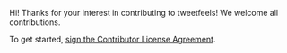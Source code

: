 Hi! Thanks for your interest in contributing to tweetfeels! We welcome all contributions.

To get started, <a href="https://www.clahub.com/agreements/uclatommy/tweetfeels">sign the Contributor License Agreement</a>.
